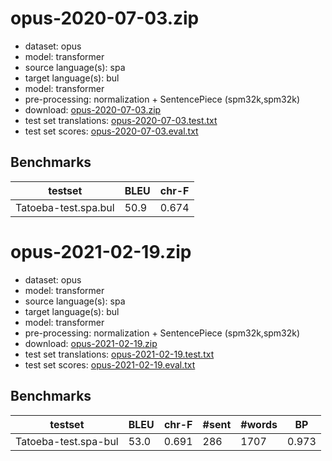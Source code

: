 # opus-2020-07-03.zip

* dataset: opus
* model: transformer
* source language(s): spa
* target language(s): bul
* model: transformer
* pre-processing: normalization + SentencePiece (spm32k,spm32k)
* download: [opus-2020-07-03.zip](https://object.pouta.csc.fi/Tatoeba-MT-models/spa-bul/opus-2020-07-03.zip)
* test set translations: [opus-2020-07-03.test.txt](https://object.pouta.csc.fi/Tatoeba-MT-models/spa-bul/opus-2020-07-03.test.txt)
* test set scores: [opus-2020-07-03.eval.txt](https://object.pouta.csc.fi/Tatoeba-MT-models/spa-bul/opus-2020-07-03.eval.txt)

## Benchmarks

| testset               | BLEU  | chr-F |
|-----------------------|-------|-------|
| Tatoeba-test.spa.bul 	| 50.9 	| 0.674 |

# opus-2021-02-19.zip

* dataset: opus
* model: transformer
* source language(s): spa
* target language(s): bul
* model: transformer
* pre-processing: normalization + SentencePiece (spm32k,spm32k)
* download: [opus-2021-02-19.zip](https://object.pouta.csc.fi/Tatoeba-MT-models/spa-bul/opus-2021-02-19.zip)
* test set translations: [opus-2021-02-19.test.txt](https://object.pouta.csc.fi/Tatoeba-MT-models/spa-bul/opus-2021-02-19.test.txt)
* test set scores: [opus-2021-02-19.eval.txt](https://object.pouta.csc.fi/Tatoeba-MT-models/spa-bul/opus-2021-02-19.eval.txt)

## Benchmarks

| testset | BLEU  | chr-F | #sent | #words | BP |
|---------|-------|-------|-------|--------|----|
| Tatoeba-test.spa-bul 	| 53.0 	| 0.691 	| 286 	| 1707 	| 0.973 |

